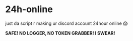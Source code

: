 # 24h-online
just da script r making ur discord account 24hour online :scream:


**SAFE! NO LOGGER, NO TOKEN GRABBER! I SWEAR!**
